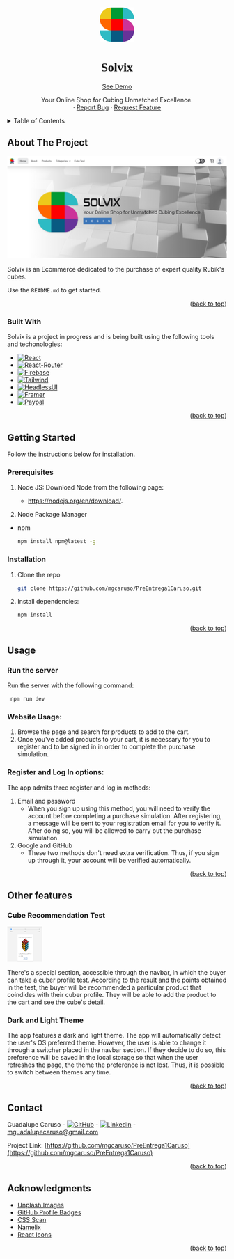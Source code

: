 
<a name="readme-top"></a>

<!-- PROJECT LOGO -->
<br />
<div align="center">
  <a href="https://github.com/othneildrew/Best-README-Template">
    <img src="/src/assets/images/logo-no-letters.png" alt="Solvix-Logo" width="80" height="80">
  </a>

  <h1 style="font-family: 'mokoto'" align="center">Solvix</h1>
    <a href="https://solvix-ecommerce.vercel.app/">See Demo</a>

  <p align="center">
    Your Online Shop for Cubing Unmatched Excellence.
    <br />
    <!-- <a href="link-to-deploy">View Demo</a> -->
    ·
    <a href="https://github.com/mgcaruso/PreEntrega1Caruso/issues">Report Bug</a>
    ·
    <a href="https://github.com/mgcaruso/PreEntrega1Caruso/issues">Request Feature</a>
  </p>
</div>



<!-- TABLE OF CONTENTS -->
<details>
  <summary>Table of Contents</summary>
  <ol>
    <li>
      <a href="#about-the-project">About The Project</a>
      <ul>
        <li><a href="#built-with">Built With</a></li>
      </ul>
    </li>
    <li>
      <a href="#getting-started">Getting Started</a>
      <ul>
        <li><a href="#prerequisites">Prerequisites</a></li>
        <li><a href="#installation">Installation</a></li>
      </ul>
    </li>
    <li><a href="#usage">Usage</a></li>
    <li><a href="#contact">Contact</a></li>
    <li><a href="#acknowledgments">Acknowledgments</a></li>
  </ol>
</details>



<!-- ABOUT THE PROJECT -->
## About The Project

![Product Name Screen Shot][product-screenshot]

Solvix is an Ecommerce dedicated to the purchase of expert quality Rubik's cubes.


Use the `README.md` to get started.

<p align="right">(<a href="#readme-top">back to top</a>)</p>



### Built With

Solvix is a project in progress and is being built  using the following tools and techonologies: 

* [![React][React.js]][React-url]
* [![React-Router][React-Router]][React-Router-url]
* [![Firebase][Firebase]][Firebase-url]
* [![Tailwind][TailwindCSS]][Tailwind-url]
* [![HeadlessUI][HeadlessUI.com]][HeadlessUI-url]
* [![Framer][Framer]][Framer-url]
* [![Paypal][Paypal]][Paypal-url]
<!-- * [![Bootstrap][Bootstrap.com]][Bootstrap-url] -->

<p align="right">(<a href="#readme-top">back to top</a>)</p>



<!-- GETTING STARTED -->
## Getting Started

Follow the instructions below for installation. 

### Prerequisites

1. Node JS: 
   Download Node from the following page:
   - https://nodejs.org/en/download/.

2. Node Package Manager
* npm
  ```sh
  npm install npm@latest -g
  ```

### Installation



1. Clone the repo
   ```sh
   git clone https://github.com/mgcaruso/PreEntrega1Caruso.git
   ```
2. Install dependencies:
   ```sh
   npm install
   ```

<p align="right">(<a href="#readme-top">back to top</a>)</p>



<!-- USAGE EXAMPLES -->
## Usage

### Run the server
Run the server with the following command:
  ```sh
   npm run dev
   ```

### Website Usage:

1. Browse the page and search for products to add to the cart. 
2. Once you've added products to your cart, it is necessary for you to register and to be signed in in order to complete the purchase simulation.

### Register and Log In options:

The app admits three register and log in methods:
1. Email and password
    - When you sign up using this method, you will need to verify the account before completing a purchase simulation. After registering, a message will be sent to your registration email for you to verify it. After doing so, you will be allowed to carry out the purchase simulation.
2. Google and GitHub 
   - These two methods don't need extra verification. Thus, if you sign up through it, your account will be verified automatically.



<p align="right">(<a href="#readme-top">back to top</a>)</p>


## Other features

### Cube Recommendation Test

<img src="/src/assets/images/cube-test.png" alt="Cube Test Screenshot" width="80" height="80">

There's a special section, accessible through the navbar, in which the buyer can take a cuber profile test. According to the result and the points obtained in the test, the buyer will be recommended a particular product that coindides with their cuber profile. They will be able to add the product to the cart and see the cube's detail.

### Dark and Light Theme

The app features a dark and light theme. The app will automatically detect the user's OS preferred theme. However, the user is able to change it through a switcher placed in the navbar section. If they decide to do so, this preference will be saved in the local storage so that when the user refreshes the page, the theme the preference is not lost. Thus, it is possible to switch between themes any time. 




<p align="right">(<a href="#readme-top">back to top</a>)</p>



<!-- CONTACT -->
## Contact

Guadalupe Caruso - [![GitHub][GitHub.com]][GitHub-url] - [![LinkedIn][linkedin-shield]][linkedin-url] - mguadalupecaruso@gmail.com

Project Link: [https://github.com/mgcaruso/PreEntrega1Caruso](https://github.com/mgcaruso/PreEntrega1Caruso)

<p align="right">(<a href="#readme-top">back to top</a>)</p>

<!-- ACKNOWLEDGMENTS -->
## Acknowledgments

* [Unplash Images](https://unplash.com)
* [GitHub Profile Badges](https://home.aveek.io/GitHub-Profile-Badges/)
* [CSS Scan](https://getcssscan.com/)
* [Namelix](https://namelix.com/)
* [React Icons](https://react-icons.github.io/react-icons/search)
<!-- * [GitHub Pages](https://pages.github.com) -->

<p align="right">(<a href="#readme-top">back to top</a>)</p>



<!-- MARKDOWN LINKS & IMAGES -->
<!-- https://www.markdownguide.org/basic-syntax/#reference-style-links -->
[issues-shield]: https://img.shields.io/github/issues/othneildrew/Best-README-Template.svg?style=for-the-badge
[issues-url]: https://github.com/othneildrew/Best-README-Template/issues
[license-shield]: https://img.shields.io/github/license/othneildrew/Best-README-Template.svg?style=for-the-badge
[license-url]: https://github.com/othneildrew/Best-README-Template/blob/master/LICENSE.txt
[linkedin-shield]: https://img.shields.io/badge/-LinkedIn-black.svg?style=for-the-badge&logo=linkedin&colorB=555
[linkedin-url]: https://www.linkedin.com/in/guadalupe-caruso/
[product-screenshot]: ./src/assets/images/Home-screenshot.PNG

[TailwindCSS]: https://img.shields.io/badge/tailwindcss-%2338B2AC.svg?style=for-the-badge&logo=tailwind-css&logoColor=white
[Tailwind-url]: https://tailwindcss.com/

[React.js]: https://img.shields.io/badge/React-20232A?style=for-the-badge&logo=react&logoColor=61DAFB
[React-url]: https://reactjs.org/


[GitHub.com]: https://img.shields.io/badge/GitHub-181717.svg?style=for-the-badge&logo=GitHub&logoColor=white
[GitHub-url]: https://github.com/mgcaruso
[Bootstrap.com]: https://img.shields.io/badge/Bootstrap-563D7C?style=for-the-badge&logo=bootstrap&logoColor=white
[Bootstrap-url]: https://getbootstrap.com
[HeadlessUI.com]: https://img.shields.io/badge/Headless%20UI-66E3FF.svg?style=for-the-badge&logo=Headless-UI&logoColor=black
[HeadlessUI-url]: https://headlessui.com 

[Firebase]: https://img.shields.io/badge/Firebase-FFCA28.svg?style=for-the-badge&logo=Firebase&logoColor=black
[Firebase-url]: https://firebase.google.com/?hl=es 


[Framer]: https://img.shields.io/badge/Framer-0055FF.svg?style=for-the-badge&logo=Framer&logoColor=white
[Framer-url]: https://www.framer.com/motion/ 


[Paypal]: https://img.shields.io/badge/PayPal-00457C.svg?style=for-the-badge&logo=PayPal&logoColor=white
[Paypal-url]: https://developer.paypal.com/home 

[React-Router]: https://img.shields.io/badge/React%20Router-CA4245.svg?style=for-the-badge&logo=React-Router&logoColor=white
[React-Router-url]: https://reactrouter.com/



